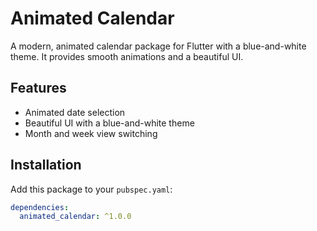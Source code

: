 <!-- 
This README describes the package. If you publish this package to pub.dev,
this README's contents appear on the landing page for your package.

For information about how to write a good package README, see the guide for
[writing package pages](https://dart.dev/tools/pub/writing-package-pages). 

For general information about developing packages, see the Dart guide for
[creating packages](https://dart.dev/guides/libraries/create-packages)
and the Flutter guide for
[developing packages and plugins](https://flutter.dev/to/develop-packages). 
-->

# Animated Calendar

A modern, animated calendar package for Flutter with a blue-and-white theme. It provides smooth animations and a beautiful UI.

## Features
- Animated date selection
- Beautiful UI with a blue-and-white theme
- Month and week view switching

## Installation
Add this package to your `pubspec.yaml`:
```yaml
dependencies:
  animated_calendar: ^1.0.0
